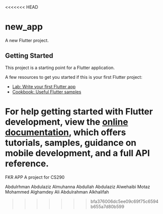 <<<<<<< HEAD
# new_app

A new Flutter project.

## Getting Started

This project is a starting point for a Flutter application.

A few resources to get you started if this is your first Flutter project:

- [Lab: Write your first Flutter app](https://docs.flutter.dev/get-started/codelab)
- [Cookbook: Useful Flutter samples](https://docs.flutter.dev/cookbook)

For help getting started with Flutter development, view the
[online documentation](https://docs.flutter.dev/), which offers tutorials,
samples, guidance on mobile development, and a full API reference.
=======
FKR APP 
A project for CS290

Abdulrhman Abdulaziz Almuhanna
Abdullah Abdulaziz Alwehaibi
Motaz Mohammed Alghamdey
Ali Abdulrahman Alkhalifah
>>>>>>> bfa376006dc5ee09c69f75c6594b655a7d80b599
